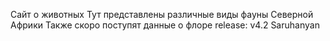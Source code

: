 Сайт о животных
Тут представлены различные виды фауны Северной Африки
Также скоро поступят данные о флоре
release: v4.2
Saruhanyan

